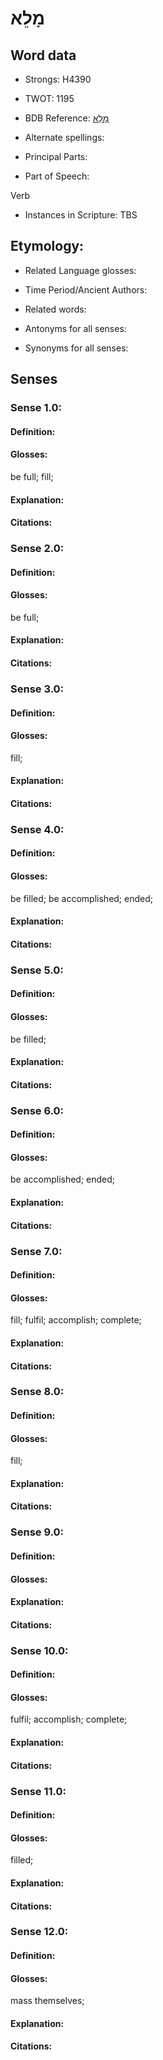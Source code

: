 # מָלֵא

<!-- Status: S2="NeedsEdits" -->
<!-- Lexica used for edits:   -->

## Word data

* Strongs: H4390

* TWOT: 1195

* BDB Reference: [מָלֵא](rc://en/bdb/dict/m.bz.aa)

* Alternate spellings:

* Principal Parts:

* Part of Speech:

Verb

* Instances in Scripture: TBS

## Etymology:

* Related Language glosses:

* Time Period/Ancient Authors:

* Related words:

* Antonyms for all senses:

* Synonyms for all senses:

## Senses

### Sense 1.0:

#### Definition:

#### Glosses:

be full; fill; 

#### Explanation:

#### Citations:



### Sense 2.0:

#### Definition:

#### Glosses:

be full; 

#### Explanation:

#### Citations:



### Sense 3.0:

#### Definition:

#### Glosses:

fill; 

#### Explanation:

#### Citations:



### Sense 4.0:

#### Definition:

#### Glosses:

be filled; be accomplished; ended; 

#### Explanation:

#### Citations:



### Sense 5.0:

#### Definition:

#### Glosses:

be filled; 

#### Explanation:

#### Citations:



### Sense 6.0:

#### Definition:

#### Glosses:

be accomplished; ended; 

#### Explanation:

#### Citations:



### Sense 7.0:

#### Definition:

#### Glosses:

fill; fulfil; accomplish; complete; 

#### Explanation:

#### Citations:



### Sense 8.0:

#### Definition:

#### Glosses:

fill; 

#### Explanation:

#### Citations:



### Sense 9.0:

#### Definition:

#### Glosses:



#### Explanation:

#### Citations:



### Sense 10.0:

#### Definition:

#### Glosses:

fulfil; accomplish; complete; 

#### Explanation:

#### Citations:



### Sense 11.0:

#### Definition:

#### Glosses:

filled; 

#### Explanation:

#### Citations:



### Sense 12.0:

#### Definition:

#### Glosses:

mass themselves; 

#### Explanation:

#### Citations:



